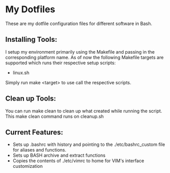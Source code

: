 # My Dotfiles
These are my dotfile configuration files for different software in Bash.
## Installing Tools:
I setup my environment primarily using the Makefile and passing in the corresponding platform name. As of now the following Makefile targets are supported which runs their respective setup scripts:
- linux.sh

Simply run make \<target> to use call the respective scripts.

## Clean up Tools:
You can run make clean to clean up what created while running the script. This make clean command runs on cleanup.sh

## Current Features:
- Sets up .bashrc with history and pointing to the ./etc/bashrc_custom file for aliases and functions.
- Sets up BASH archive and extract functions
- Copies the contents of ./etc/vimrc to home for VIM's interface customization

